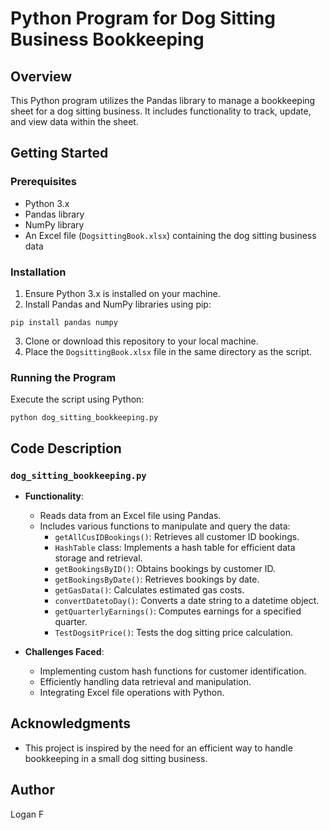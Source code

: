 # Python Program for Dog Sitting Business Bookkeeping

## Overview
This Python program utilizes the Pandas library to manage a bookkeeping sheet for a dog sitting business. It includes functionality to track, update, and view data within the sheet.

## Getting Started

### Prerequisites
- Python 3.x
- Pandas library
- NumPy library
- An Excel file (`DogsittingBook.xlsx`) containing the dog sitting business data

### Installation
1. Ensure Python 3.x is installed on your machine.
2. Install Pandas and NumPy libraries using pip:
```
pip install pandas numpy
```
3. Clone or download this repository to your local machine.
4. Place the `DogsittingBook.xlsx` file in the same directory as the script.

### Running the Program
Execute the script using Python:
```
python dog_sitting_bookkeeping.py
```

## Code Description

### `dog_sitting_bookkeeping.py`
- **Functionality**:
  - Reads data from an Excel file using Pandas.
  - Includes various functions to manipulate and query the data:
    - `getAllCusIDBookings()`: Retrieves all customer ID bookings.
    - `HashTable` class: Implements a hash table for efficient data storage and retrieval.
    - `getBookingsByID()`: Obtains bookings by customer ID.
    - `getBookingsByDate()`: Retrieves bookings by date.
    - `getGasData()`: Calculates estimated gas costs.
    - `convertDatetoDay()`: Converts a date string to a datetime object.
    - `getQuarterlyEarnings()`: Computes earnings for a specified quarter.
    - `TestDogsitPrice()`: Tests the dog sitting price calculation.

- **Challenges Faced**: 
  - Implementing custom hash functions for customer identification.
  - Efficiently handling data retrieval and manipulation.
  - Integrating Excel file operations with Python.

## Acknowledgments
- This project is inspired by the need for an efficient way to handle bookkeeping in a small dog sitting business.

## Author
Logan F
